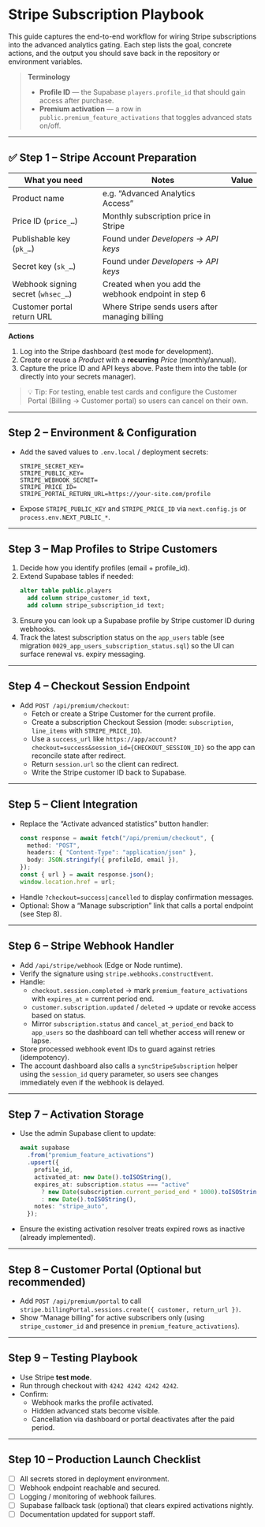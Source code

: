 # Stripe Subscription Playbook

This guide captures the end-to-end workflow for wiring Stripe subscriptions into the advanced analytics gating. Each step lists the goal, concrete actions, and the output you should save back in the repository or environment variables.

> **Terminology**
> - **Profile ID** — the Supabase `players.profile_id` that should gain access after purchase.
> - **Premium activation** — a row in `public.premium_feature_activations` that toggles advanced stats on/off.

---

## ✅ Step 1 – Stripe Account Preparation

| What you need | Notes | Value |
|---------------|-------|-------|
| Product name | e.g. “Advanced Analytics Access” | |
| Price ID (`price_…`) | Monthly subscription price in Stripe | |
| Publishable key (`pk_…`) | Found under *Developers → API keys* | |
| Secret key (`sk_…`) | Found under *Developers → API keys* | |
| Webhook signing secret (`whsec_…`) | Created when you add the webhook endpoint in step 6 | |
| Customer portal return URL | Where Stripe sends users after managing billing | |

**Actions**
1. Log into the Stripe dashboard (test mode for development).
2. Create or reuse a *Product* with a **recurring** *Price* (monthly/annual).
3. Capture the price ID and API keys above. Paste them into the table (or directly into your secrets manager).

> 💡 Tip: For testing, enable test cards and configure the Customer Portal (Billing → Customer portal) so users can cancel on their own.

---

## Step 2 – Environment & Configuration

- Add the saved values to `.env.local` / deployment secrets:
  ```
  STRIPE_SECRET_KEY=
  STRIPE_PUBLIC_KEY=
  STRIPE_WEBHOOK_SECRET=
  STRIPE_PRICE_ID=
  STRIPE_PORTAL_RETURN_URL=https://your-site.com/profile
  ```
- Expose `STRIPE_PUBLIC_KEY` and `STRIPE_PRICE_ID` via `next.config.js` or `process.env.NEXT_PUBLIC_*`.

---

## Step 3 – Map Profiles to Stripe Customers

1. Decide how you identify profiles (email + profile_id).
2. Extend Supabase tables if needed:
   ```sql
   alter table public.players
     add column stripe_customer_id text,
     add column stripe_subscription_id text;
   ```
3. Ensure you can look up a Supabase profile by Stripe customer ID during webhooks.
4. Track the latest subscription status on the `app_users` table (see migration `0029_app_users_subscription_status.sql`) so the UI can surface renewal vs. expiry messaging.

---

## Step 4 – Checkout Session Endpoint

- Add `POST /api/premium/checkout`:
  - Fetch or create a Stripe Customer for the current profile.
  - Create a subscription Checkout Session (mode: `subscription`, `line_items` with `STRIPE_PRICE_ID`).
  - Use a `success_url` like `https://app/account?checkout=success&session_id={CHECKOUT_SESSION_ID}` so the app can reconcile state after redirect.
  - Return `session.url` so the client can redirect.
  - Write the Stripe customer ID back to Supabase.

---

## Step 5 – Client Integration

- Replace the “Activate advanced statistics” button handler:
  ```ts
  const response = await fetch("/api/premium/checkout", {
    method: "POST",
    headers: { "Content-Type": "application/json" },
    body: JSON.stringify({ profileId, email }),
  });
  const { url } = await response.json();
  window.location.href = url;
  ```
- Handle `?checkout=success|cancelled` to display confirmation messages.
- Optional: Show a “Manage subscription” link that calls a portal endpoint (see Step 8).

---

## Step 6 – Stripe Webhook Handler

- Add `/api/stripe/webhook` (Edge or Node runtime).
- Verify the signature using `stripe.webhooks.constructEvent`.
- Handle:
  - `checkout.session.completed` → mark `premium_feature_activations` with `expires_at` = current period end.
  - `customer.subscription.updated` / `deleted` → update or revoke access based on status.
  - Mirror `subscription.status` and `cancel_at_period_end` back to `app_users` so the dashboard can tell whether access will renew or lapse.
- Store processed webhook event IDs to guard against retries (idempotency).
- The account dashboard also calls a `syncStripeSubscription` helper using the `session_id` query parameter, so users see changes immediately even if the webhook is delayed.

---

## Step 7 – Activation Storage

- Use the admin Supabase client to update:
  ```ts
  await supabase
    .from("premium_feature_activations")
    .upsert({
      profile_id,
      activated_at: new Date().toISOString(),
      expires_at: subscription.status === "active"
        ? new Date(subscription.current_period_end * 1000).toISOString()
        : new Date().toISOString(),
      notes: "stripe_auto",
    });
  ```
- Ensure the existing activation resolver treats expired rows as inactive (already implemented).

---

## Step 8 – Customer Portal (Optional but recommended)

- Add `POST /api/premium/portal` to call `stripe.billingPortal.sessions.create({ customer, return_url })`.
- Show “Manage billing” for active subscribers only (using `stripe_customer_id` and presence in `premium_feature_activations`).

---

## Step 9 – Testing Playbook

- Use Stripe **test mode**.
- Run through checkout with `4242 4242 4242 4242`.
- Confirm:
  - Webhook marks the profile activated.
  - Hidden advanced stats become visible.
  - Cancellation via dashboard or portal deactivates after the paid period.

---

## Step 10 – Production Launch Checklist

- [ ] All secrets stored in deployment environment.
- [ ] Webhook endpoint reachable and secured.
- [ ] Logging / monitoring of webhook failures.
- [ ] Supabase fallback task (optional) that clears expired activations nightly.
- [ ] Documentation updated for support staff.
